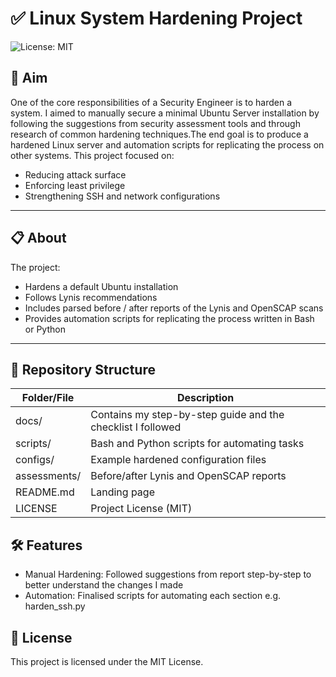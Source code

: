 # ✅ Linux System Hardening Project
![License: MIT](https://img.shields.io/badge/License-MIT-green.svg)


## 🎯 Aim
One of the core responsibilities of a Security Engineer is to harden a system. I aimed to manually secure a minimal Ubuntu Server installation by following the suggestions from security assessment tools and through research of common hardening techniques.The end goal is to produce a hardened Linux server and automation scripts for replicating the process on other systems. This project focused on:

- Reducing attack surface
- Enforcing least privilege
- Strengthening SSH and network configurations


---

## 📋 About
The project:
- Hardens a default Ubuntu installation
- Follows Lynis recommendations
- Includes parsed before / after reports of the Lynis and OpenSCAP scans
- Provides automation scripts for replicating the process written in Bash or Python

---

## 📂 Repository Structure

| Folder/File   | Description                                         |
|---------------|-----------------------------------------------------|
| docs/         | Contains my step-by-step guide and the checklist I followed |
| scripts/      | Bash and Python scripts for automating tasks       |
| configs/      | Example hardened configuration files               |
| assessments/  | Before/after Lynis and OpenSCAP reports            |
| README.md     | Landing page                                        |
| LICENSE       | Project License (MIT)                               |


## 🛠️ Features

- Manual Hardening: Followed suggestions from report step-by-step to better understand the changes I made
- Automation: Finalised scripts for automating each section e.g. harden_ssh.py

## 📜 License
This project is licensed under the MIT License.